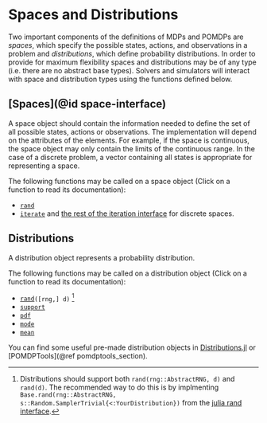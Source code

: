 # Spaces and Distributions

Two important components of the definitions of MDPs and POMDPs are *spaces*, which specify the possible states, actions, and observations in a problem and *distributions*, which define probability distributions. In order to provide for maximum flexibility spaces and distributions may be of any type (i.e. there are no abstract base types). Solvers and simulators will interact with space and distribution types using the functions defined below.

## [Spaces](@id space-interface)

A space object should contain the information needed to define the set of all possible states, actions or observations. The implementation will depend on the attributes of the elements. For example, if the space is continuous, the space object may only contain the limits of the continuous range. In the case of a discrete problem, a vector containing all states is appropriate for representing a space.

The following functions may be called on a space object (Click on a function to read its documentation):

- [`rand`](@ref)
- [`iterate`](https://docs.julialang.org/en/v1/manual/interfaces/#man-interface-iteration-1) and [the rest of the iteration interface](https://docs.julialang.org/en/v1/manual/interfaces/#man-interface-iteration-1) for discrete spaces.

## Distributions

A distribution object represents a probability distribution.

The following functions may be called on a distribution object (Click on a function to read its documentation):

- [`rand`](@ref)`([rng,] d)` [^1]
- [`support`](@ref)
- [`pdf`](@ref)
- [`mode`](@ref)
- [`mean`](@ref)

You can find some useful pre-made distribution objects in [Distributions.jl](https://github.com/JuliaStats/Distributions.jl) or [POMDPTools](@ref pomdptools_section).

[^1]: Distributions should support both `rand(rng::AbstractRNG, d)` and `rand(d)`. The recommended way to do this is by implmenting `Base.rand(rng::AbstractRNG, s::Random.SamplerTrivial{<:YourDistribution})` from the [julia rand interface](https://docs.julialang.org/en/v1/stdlib/Random/index.html#Generating-values-from-a-collection-1).
